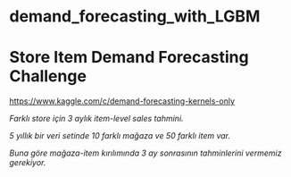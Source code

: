 # demand_forecasting_with_LGBM

# Store Item Demand Forecasting Challenge

https://www.kaggle.com/c/demand-forecasting-kernels-only

*Farklı store için 3 aylık item-level sales tahmini.*

*5 yıllık bir veri setinde 10 farklı mağaza ve 50 farklı item var.*

*Buna göre mağaza-item kırılımında 3 ay sonrasının tahminlerini vermemiz gerekiyor.*
